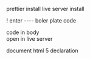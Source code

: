 <!-- mdn documentation  for html learning -->


prettier install
live server install

! enter    ---- boler plate code 

code in body   
open in live server
<!-- <!DOCTYPE html> --> document html 5 declaration

<!-- html   root element               <html>  content  </html>-->
<!-- head    for storing   metadata , seo data   , title -->
<!-- body   to write code -->